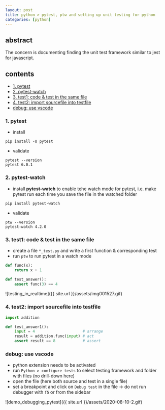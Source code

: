 ```yaml
---
layout: post
title: python > pytest, ptw and setting up unit testing for python
categories: [python]
---
```

## abstract
The concern is documenting finding the unit test framework similar to jest for javascript. 

## contents
<!-- TOC -->

- [1. pytest](#1-pytest)
- [2. pytest-watch](#2-pytest-watch)
- [3. test1: code & test in the same file](#3-test1-code--test-in-the-same-file)
- [4. test2: import sourcefile into testfile](#4-test2-import-sourcefile-into-testfile)
- [debug: use vscode](#debug-use-vscode)

<!-- /TOC -->

### 1. pytest
* install

```
pip install -U pytest
```

* validate

```
pytest --version
pytest 6.0.1
```

### 2. pytest-watch
* install **pytest-watch** to enable tehe watch mode for pytest, i.e. make pytest run each time you save the file in the watched folder

```
pip install pytest-watch
```

* validate

```
ptw --version
pytest-watch 4.2.0
```

### 3. test1: code & test in the same file
* create a file `*_test.py` and write a first function & corresponding test
* run `ptw` to run pytest in a watch mode 

```python
def func(x):
    return x + 1

def test_answer():
    assert func(3) == 4
```

![testing_in_realtime]({{ site.url }}/assets/img001527.gif)

### 4. test2: import sourcefile into testfile

```python
import addition

def test_answer1():
    input = 4                     # arrange
    result = addition.func(input) # act
    assert result == 8            # assert
```

### debug: use vscode
* python extension needs to be activated
* run `Python > configure tests` to select testing framework and folder with files (no drill-down here)
* open the file (here both source and test in a single file)
* set a breakpoint and click on `Debug test` in the file → do not run debugger with `f5` or from the sidebar

![demo_debugging_pytest]({{ site.url }}/assets/2020-08-10-2.gif)
